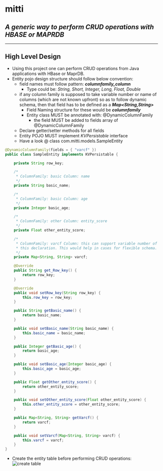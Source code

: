# mitti
## *A generic way to perform CRUD operations with HBASE or MAPRDB*

-----------------
High Level Design
-----------------

- Using this project one can perform CRUD operations from Java applications with HBase or MaprDB.
- Entity pojo design structure should follow below convention:
  - field names must follow pattern: **_columnfamily_column_**
     - Type could be: _String, Short, Integer, Long, Float, Double_ 
  - if any column family is supposed to take variable number or name of columns (which are not known upfront) so as to follow dynamic schema, then that field has to be defined as a **_Map<String,String>_**
    - Field Naming structure for these would be **_columnfamily_**
    - Entity class MUST be annotated with: @DynamicColumnFamily
        - the field MUST be added to fields array of @DynamicColumnFamily
  - Declare getter/setter methods for all fields
  - Entity POJO MUST implement _KVPersistable_ interface
  - Have a look @ class com.mitti.models.SampleEntity

```java
@DynamicColumnFamily(fields = { "varcf" })
public class SampleEntity implements KVPersistable {

	private String row_key;

	/*
	 * ColumnFamily: basic Column: name
	 */
	private String basic_name;

	/*
	 * ColumnFamily: basic Column: age
	 */
	private Integer basic_age;

	/*
	 * ColumnFamily: other Column: entity_score
	 */
	private Float other_entity_score;

	/*
	 * ColumnFamily: varcf Column: this can support variable number of columns by
	 * this declaration. This would help in cases for flexible schema.
	 */
	private Map<String, String> varcf;

	@Override
	public String get_Row_key() {
		return row_key;
	}

	@Override
	public void setRow_key(String row_key) {
		this.row_key = row_key;
	}

	public String getBasic_name() {
		return basic_name;
	}

	public void setBasic_name(String basic_name) {
		this.basic_name = basic_name;
	}

	public Integer getBasic_age() {
		return basic_age;
	}

	public void setBasic_age(Integer basic_age) {
		this.basic_age = basic_age;
	}

	public Float getOther_entity_score() {
		return other_entity_score;
	}

	public void setOther_entity_score(Float other_entity_score) {
		this.other_entity_score = other_entity_score;
	}

	public Map<String, String> getVarcf() {
		return varcf;
	}

	public void setVarcf(Map<String, String> varcf) {
		this.varcf = varcf;
	}
}
```
  - Create the entity table before performing CRUD operations:
  ![create table](/src/main/resources/create_table.jpg)
  
